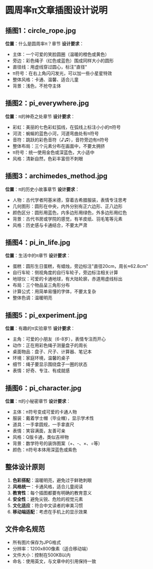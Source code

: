 # 圆周率π文章插图设计说明

## 插图1：circle_rope.jpg
**位置**：什么是圆周率π？章节
**设计要求**：
- 主体：一个可爱的笑脸圆圈（温暖的橙色或黄色）
- 旁边：彩色绳子（红色或蓝色）围成同样大小的圆形
- 直径线：用虚线穿过圆心，标注"直径"
- π符号：在右上角闪闪发光，可以加一些小星星特效
- 整体风格：卡通、温馨、适合儿童
- 背景：浅色，不抢夺主体

## 插图2：pi_everywhere.jpg
**位置**：π的神奇之处章节
**设计要求**：
- 彩虹：美丽的七色彩虹弧线，在弧线上标注小小的π符号
- 河流：蜿蜒的蓝色小河，河道弯曲处有π符号
- 音符：跳跃的彩色音符（♪♫），音符旁边有π符号
- 整体布局：三个元素分布在画面中，不要太拥挤
- π符号：统一使用金色或深蓝色，大小适中
- 风格：清新自然，色彩丰富但不刺眼

## 插图3：archimedes_method.jpg
**位置**：π的历史小故事章节
**设计要求**：
- 人物：古代学者阿基米德，穿着古希腊服装，表情专注思考
- 几何图形：圆形在中央，内外分别有正六边形、正八边形
- 颜色区分：圆形用蓝色，内多边形用绿色，外多边形用红色
- 背景：古代书房或学院的感觉，有羊皮纸、羽毛笔等元素
- 风格：历史感与卡通结合，不要太严肃

## 插图4：pi_in_life.jpg
**位置**：生活中的π章节
**设计要求**：
- 蛋糕：圆形生日蛋糕，有蜡烛，旁边标注"直径20cm，周长≈62.8cm"
- 自行车轮：侧视角度的自行车轮子，旁边标注相关计算
- 地球仪：可爱的卡通地球，有大陆轮廓，赤道用虚线标出
- 布局：三个物品呈三角形分布
- 计算公式：用简单易懂的字体，不要太复杂
- 整体色调：温暖明亮

## 插图5：pi_experiment.jpg
**位置**：有趣的π实验章节
**设计要求**：
- 主角：可爱的小朋友（6-8岁），表情专注而开心
- 动作：正在用彩色绳子测量盘子的周长
- 桌面物品：盘子、尺子、计算器、笔记本
- 环境：家庭环境，温馨的桌子
- 细节：绳子要显示围绕盘子一圈的状态
- 表情：好奇、专注、有成就感

## 插图6：pi_character.jpg
**位置**：π的小秘密章节
**设计要求**：
- 主体：π符号变成可爱的卡通人物
- 服装：戴着学士帽（毕业帽），显示学术性
- 道具：一手拿圆规，一手拿直尺
- 表情：笑容满面，友善可亲
- 风格：Q版卡通，类似吉祥物
- 背景：数学符号的装饰图案（+、-、×、÷等）
- 颜色：π符号本体用深蓝色或紫色

## 整体设计原则
1. **色彩搭配**：温暖明亮，避免过于鲜艳刺眼
2. **风格统一**：卡通风格，适合儿童阅读
3. **教育性**：每个插图都要有明确的教育意义
4. **安全性**：避免尖锐、危险的视觉元素
5. **文化适应**：符合中文读者的审美习惯
6. **移动端适配**：考虑在手机上的显示效果

## 文件命名规范
- 所有图片保存为JPG格式
- 分辨率：1200x800像素（适合移动端）
- 文件大小：控制在500KB以内
- 命名：使用英文，与文章中的引用保持一致 